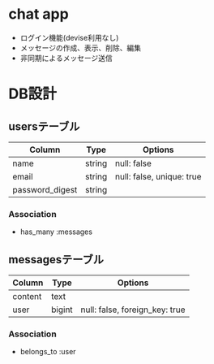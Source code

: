 # chat app
- ログイン機能(devise利用なし)  
- メッセージの作成、表示、削除、編集  
- 非同期によるメッセージ送信  

# DB設計

##  usersテーブル
|Column|Type|Options|
|------|----|-------|
|name|string|null: false|
|email|string|null: false, unique: true|
|password_digest|string||

### Association
- has_many :messages

## messagesテーブル
|Column|Type|Options|
|------|----|-------|
|content|text||
|user|bigint|null: false, foreign_key: true|

### Association
- belongs_to :user

